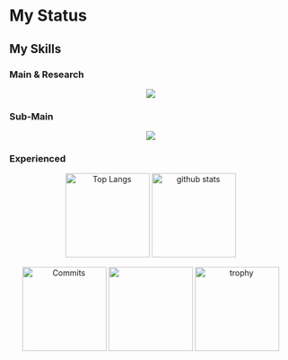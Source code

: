 # My Status  
## My Skills 
### Main & Research  
<p align="center">
    <img src="https://img.shields.io/badge/-Python-3776AB.svg?logo=vim&style=flat"/>
</p>  

### Sub-Main  
<p align="center">
    <img src="https://img.shields.io/badge/-C-2496ED?style=flat-square&logo=C&logoColor=white"/>
</p>  

### Experienced  
<p align="center">
</p> 

<p align="center">
    <img alt="Top Langs" height="150px" src="https://github-readme-stats.vercel.app/api/top-langs/?username=citrus1998&layout=compact&count_private=true&show_icons=true&theme=tokyonight" />
    <img alt="github stats" height="150px" src="https://github-readme-stats.vercel.app/api?username=citrus1998&count_private=true&show_icons=true&show_icons=true&theme=tokyonight" />  
    <!--
    <img alt="" height="150px" src="https://github-profile-summary-cards.vercel.app/api/cards/most-commit-language?username=citrus1998&theme=tokyonight" />  
    -->
</p>  

<p align="center">
    <img alt="Commits" height="150px" src="https://github-profile-summary-cards.vercel.app/api/cards/productive-time?username=citrus1998&theme=tokyonight" />   
    <img alt="" height="150px" src="https://github-profile-summary-cards.vercel.app/api/cards/profile-details?username=citrus1998&theme=tokyonight" />  
    <img alt="trophy" height="150px" src="https://github-profile-trophy.vercel.app/?username=citrus1998&count_private=true&show_icons=true&theme=algolia&column=-1" />
</p>  




<!--  
<center>

    <img src="[https://github-readme-stats.vercel.app/api/top-langs/?username=citrus1998&layout=compact&theme=vue-dark](https://skills.thijs.gg/icons?i=git,vim,docker,c,python,go&theme=dark)" /> 
# Hi there 🍊 
  
### Languages and Skills

<p>
<img src="https://img.shields.io/badge/-Intel-0071C5.svg?logo=intel&style=flat-square">
<img src="https://img.shields.io/badge/-C-2496ED?style=flat-square&logo=C&logoColor=white"/>
<img src="https://img.shields.io/badge/C%23-%23239120.svg?style=flat-square&logo=C-sharp&logoColor=white"/>
<img src="https://img.shields.io/badge/-Python-3776AB?style=flat-square&logo=Python&logoColor=white"/>
<img src="https://img.shields.io/badge/-Java-007396.svg?logo=java&style=flat-square">
<img src="https://img.shields.io/badge/-Android-A4C639.svg?logo=android&style=flat-square">
<img src="https://img.shields.io/badge/-numpy-150458?style=flat-square&logo=numpy&logoColor=white"/>
<img src="https://img.shields.io/badge/-pandas-150458?style=flat-square&logo=pandas&logoColor=white"/>
<img src="https://img.shields.io/badge/-Django-092E20.svg?logo=django&style=flat-square&logoColor=white">
<img src="https://img.shields.io/badge/-PyTorch-EE4C2C?style=flat-square&logo=PyTorch&logoColor=white"/>
<img src="https://img.shields.io/badge/-PHP-150458?style=flat-square&logo=PHP&logoColor=white"/>
<img src="https://img.shields.io/badge/-MySQL-111111?style=flat-square&logo=MySQL&logoColor=white"/>
<img src="https://img.shields.io/badge/-HTML5-EE4C2C?style=flat-square&logo=HTML5&logoColor=white"/>
<img src="https://img.shields.io/badge/-CSS3-1572B6?style=flat-square&logo=CSS3&logoColor=white"/>
<img src="https://img.shields.io/badge/-JavaScript-323330?style=flat-square&logo=JavaScript&logoColor=F7DF1E"/>
<img src="https://img.shields.io/badge/-Visual%20Studio%20Code-23A9F2?style=flat-square&logo=Visual%20Studio%20Code&logoColor=white"/>
<img src="https://img.shields.io/badge/-Vim-11AB00?style=flat-square&logo=Vim&logoColor=white"/>
<img src="https://img.shields.io/badge/-Powershell-5391FE.svg?logo=powershell&style=flat-square">
<img src="https://img.shields.io/badge/-Sublimetext-272822.svg?logo=sublimetext&style=flat-square">
<img src="https://img.shields.io/badge/-LaTex-008080?style=flat-square&logo=LaTex&logoColor=white"/>
<img src="https://img.shields.io/badge/-Github-181717?style=flat-square&logo=GitHub&logoColor=white"/>
<img src="https://img.shields.io/badge/-Git-F44D27?style=flat-square&logo=Git&logoColor=white"/>
<img src="https://img.shields.io/badge/-Docker-2496ED?style=flat-square&logo=Docker&logoColor=white"/>
<img src="https://img.shields.io/badge/-CentOS7-EE4C2C?style=flat-square&logo=centos&logoColor=white"/>
<img src="https://img.shields.io/badge/-Ubuntu18.04-EE4C2C?style=flat-square&logo=ubuntu&logoColor=white"/>
<img src="https://img.shields.io/badge/-Redhat-EE0000.svg?logo=redhat&style=flat-square">
</p>

### Challenges  
<p>
<img src="https://img.shields.io/badge/-Kaggle-20BEFF.svg?logo=kaggle&style=flat-square">
<img src="https://img.shields.io/badge/-Go-76E1FE.svg?logo=go&style=flat-square">
<img src="https://img.shields.io/badge/-Atlassian-0052CC.svg?logo=atlassian&style=flat-square">
<img src="https://img.shields.io/badge/-Microsoftazure-0089D6.svg?logo=microsoftazure&style=flat-square">
</p>

<p align="left"> 
  <img alt="Top Langs" height="150px" src="https://github-readme-stats.vercel.app/api/top-langs/?username=citrus1998&layout=compact&count_private=true&show_icons=true&theme=vue" />
  <img alt="github stats" height="150px" src="https://github-readme-stats.vercel.app/api?username=citrus1998&count_private=true&show_icons=true&show_icons=true&theme=vue" />
</p>  

 
</center>

![](https://github-profile-summary-cards.vercel.app/api/cards/profile-details?username=citrus1998&theme=vue)  
![](https://github-profile-summary-cards.vercel.app/api/cards/repos-per-language?username=citrus1998&theme=vue)
![](https://github-profile-summary-cards.vercel.app/api/cards/most-commit-language?username=citrus1998&theme=vue)  
![](https://github-profile-summary-cards.vercel.app/api/cards/stats?username=citrus1998&theme=vue)
![](https://github-profile-summary-cards.vercel.app/api/cards/productive-time?username=citrus1998&theme=vue)  

-->  

<!--
**citrus1998/citrus1998** is a ✨ _special_ ✨ repository because its `README.md` (this file) appears on your GitHub profile.

Here are some ideas to get you started:

- 🔭 I’m currently working on ...
- 🌱 I’m currently learning ...
- 👯 I’m looking to collaborate on ...
- 🤔 I’m looking for help with ...
- 💬 Ask me about ...
- 📫 How to reach me: ...
- 😄 Pronouns: ...
- ⚡ Fun fact: ...
-->
